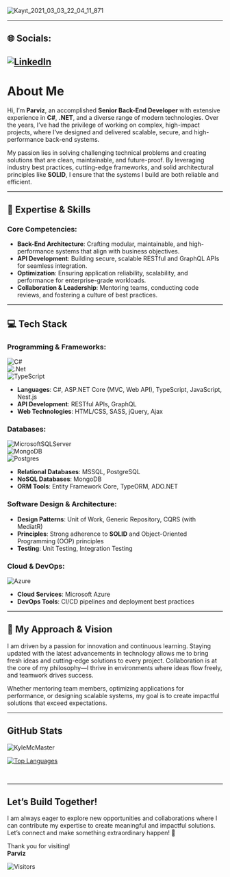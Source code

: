 ![Kayıt_2021_03_03_22_04_11_871](https://user-images.githubusercontent.com/44087592/109851337-00b3e080-7c6d-11eb-8c4e-db4f963d8eb6.gif)

---
## 🌐 Socials:
[![LinkedIn](https://img.shields.io/badge/LinkedIn-%230077B5.svg?logo=linkedin&logoColor=white)](https://linkedin.com/in/parviz-rovshan-aliyev)
---

# About Me

Hi, I’m **Parviz**, an accomplished **Senior Back-End Developer** with extensive experience in **C#**, **.NET**, and a diverse range of modern technologies. Over the years, I’ve had the privilege of working on complex, high-impact projects, where I’ve designed and delivered scalable, secure, and high-performance back-end systems.

My passion lies in solving challenging technical problems and creating solutions that are clean, maintainable, and future-proof. By leveraging industry best practices, cutting-edge frameworks, and solid architectural principles like **SOLID**, I ensure that the systems I build are both reliable and efficient.

---

## 🚀 Expertise & Skills

### Core Competencies:
- **Back-End Architecture**: Crafting modular, maintainable, and high-performance systems that align with business objectives.
- **API Development**: Building secure, scalable RESTful and GraphQL APIs for seamless integration.
- **Optimization**: Ensuring application reliability, scalability, and performance for enterprise-grade workloads.
- **Collaboration & Leadership**: Mentoring teams, conducting code reviews, and fostering a culture of best practices.

---

## 💻 Tech Stack

### Programming & Frameworks:
![C#](https://img.shields.io/badge/c%23-%23239120.svg?style=for-the-badge&logo=c-sharp&logoColor=white)  
![.Net](https://img.shields.io/badge/.NET-5C2D91?style=for-the-badge&logo=.net&logoColor=white)  
![TypeScript](https://img.shields.io/badge/typescript-%23007ACC.svg?style=for-the-badge&logo=typescript&logoColor=white)  
- **Languages**: C#, ASP.NET Core (MVC, Web API), TypeScript, JavaScript, Nest.js  
- **API Development**: RESTful APIs, GraphQL  
- **Web Technologies**: HTML/CSS, SASS, jQuery, Ajax  

### Databases:
![MicrosoftSQLServer](https://img.shields.io/badge/Microsoft%20SQL%20Server-CC2927?style=for-the-badge&logo=microsoft%20sql%20server&logoColor=white)  
![MongoDB](https://img.shields.io/badge/MongoDB-%234ea94b.svg?style=for-the-badge&logo=mongodb&logoColor=white)  
![Postgres](https://img.shields.io/badge/PostgreSQL-%23316192.svg?style=for-the-badge&logo=postgresql&logoColor=white)  
- **Relational Databases**: MSSQL, PostgreSQL  
- **NoSQL Databases**: MongoDB  
- **ORM Tools**: Entity Framework Core, TypeORM, ADO.NET  

### Software Design & Architecture:
- **Design Patterns**: Unit of Work, Generic Repository, CQRS (with MediatR)  
- **Principles**: Strong adherence to **SOLID** and Object-Oriented Programming (OOP) principles  
- **Testing**: Unit Testing, Integration Testing  

### Cloud & DevOps:
![Azure](https://img.shields.io/badge/azure-%230072C6.svg?style=for-the-badge&logo=azure-devops&logoColor=white)  
- **Cloud Services**: Microsoft Azure  
- **DevOps Tools**: CI/CD pipelines and deployment best practices  

---

## 🌟 My Approach & Vision

I am driven by a passion for innovation and continuous learning. Staying updated with the latest advancements in technology allows me to bring fresh ideas and cutting-edge solutions to every project. Collaboration is at the core of my philosophy—I thrive in environments where ideas flow freely, and teamwork drives success.

Whether mentoring team members, optimizing applications for performance, or designing scalable systems, my goal is to create impactful solutions that exceed expectations.

---

## GitHub Stats

<p>
  <img align="center" src="https://github-readme-stats.vercel.app/api?username=parvizrovshanaliyev&show_icons=true&theme=dark" alt="KyleMcMaster" />

  <a href="https://github.com/parvizrovshanaliyev" align="left"><img src="https://github-readme-stats.vercel.app/api/top-langs/?username=parvizrovshanaliyev&langs_count=10&title_color=0891b2&text_color=ffffff&icon_color=0891b2&bg_color=1c1917&hide_border=true&locale=en&custom_title=Top%20%Languages" alt="Top Languages" /></a>
<p/>
<br />

---

## Let’s Build Together!

I am always eager to explore new opportunities and collaborations where I can contribute my expertise to create meaningful and impactful solutions. Let’s connect and make something extraordinary happen! 🚀

Thank you for visiting!  
**Parviz**  

![Visitors](https://estruyf-github.azurewebsites.net/api/VisitorHit?user=parvizrovshanaliyev&repo=parvizrovshanaliyev&countColor=%237B1E7A)


